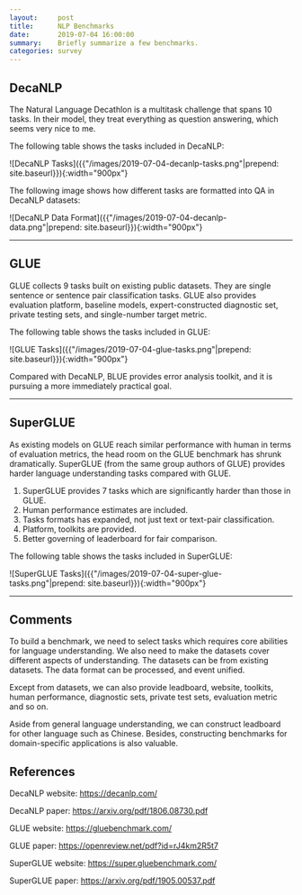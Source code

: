 ```yaml
---
layout:     post
title:      NLP Benchmarks 
date:       2019-07-04 16:00:00
summary:    Briefly summarize a few benchmarks.
categories: survey
---
```


## DecaNLP

The Natural Language Decathlon is a multitask challenge that spans 10 tasks. In their model, they treat everything as question answering, which seems very nice to me.

The following table shows the tasks included in DecaNLP:

![DecaNLP Tasks]({{"/images/2019-07-04-decanlp-tasks.png"|prepend: site.baseurl}}){:width="900px"}

The following image shows how different tasks are formatted into QA in DecaNLP datasets:

![DecaNLP Data Format]({{"/images/2019-07-04-decanlp-data.png"|prepend: site.baseurl}}){:width="900px"}

---

## GLUE

GLUE collects 9 tasks built on existing public datasets. They are single sentence or sentence pair classification tasks. GLUE also provides evaluation platform, baseline models, expert-constructed diagnostic set, private testing sets, and single-number target metric.

The following table shows the tasks included in GLUE:

![GLUE Tasks]({{"/images/2019-07-04-glue-tasks.png"|prepend: site.baseurl}}){:width="900px"}

Compared with DecaNLP, BLUE provides error analysis toolkit, and it is pursuing a more immediately practical goal.

---

## SuperGLUE

As existing models on GLUE reach similar performance with human in terms of evaluation metrics, the head room on the GLUE benchmark has shrunk dramatically. SuperGLUE (from the same group authors of GLUE) provides harder language understanding tasks compared with GLUE.

1. SuperGLUE provides 7 tasks which are significantly harder than those in GLUE.
2. Human performance estimates are included.
3. Tasks formats has expanded, not just text or text-pair classification.
4. Platform, toolkits are provided.
5. Better governing of leaderboard for fair comparison.

The following table shows the tasks included in SuperGLUE:

![SuperGLUE Tasks]({{"/images/2019-07-04-super-glue-tasks.png"|prepend: site.baseurl}}){:width="900px"}

---

## Comments

To build a benchmark, we need to select tasks which requires core abilities for language understanding. We also need to make the datasets cover different aspects of understanding. The datasets can be from existing datasets. The data format can be processed, and event unified.

Except from datasets, we can also provide leadboard, website, toolkits, human performance, diagnostic sets, private test sets, evaluation metric and so on.

Aside from general language understanding, we can construct leadboard for other language such as Chinese. Besides, constructing benchmarks for domain-specific applications is also valuable.

## References

DecaNLP website: <https://decanlp.com/>

DecaNLP paper: <https://arxiv.org/pdf/1806.08730.pdf>

GLUE website: <https://gluebenchmark.com/>

GLUE paper: <https://openreview.net/pdf?id=rJ4km2R5t7>

SuperGLUE website: <https://super.gluebenchmark.com/>

SuperGLUE paper: <https://arxiv.org/pdf/1905.00537.pdf>

